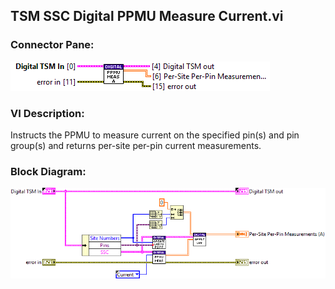 ## **TSM SSC Digital PPMU Measure Current.vi**
### Connector Pane:
![alt text](/docs/images/Instrument%20Control/Digital/PPMU/TSM%20SSC%20Digital%20PPMU%20Measure%20Current.vic.png "TSM SSC Digital PPMU Measure Current.vi connector pane")

### VI Description:
Instructs the PPMU to measure current on the specified pin(s) and pin group(s) and returns per-site per-pin current measurements.

### Block Diagram:
![alt text](/docs/images/Instrument%20Control/Digital/PPMU/TSM%20SSC%20Digital%20PPMU%20Measure%20Current.vid.png "TSM SSC Digital PPMU Measure Current.vi block diagram")

